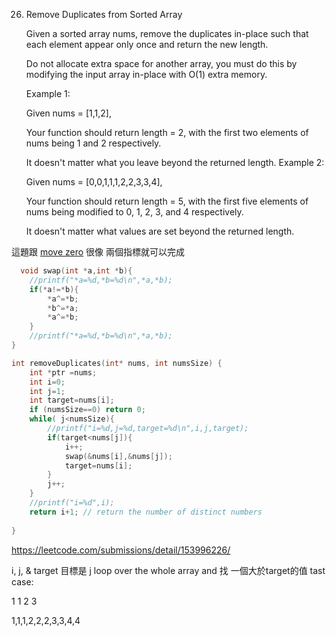 26. Remove Duplicates from Sorted Array

    
    Given a sorted array nums, remove the duplicates in-place such that each element appear only once and return the new length.
    
    Do not allocate extra space for another array, you must do this by modifying the input array in-place with O(1) extra memory.
    
    Example 1:
    
    Given nums = [1,1,2],
    
    Your function should return length = 2, with the first two elements of nums being 1 and 2 respectively.
    
    It doesn't matter what you leave beyond the returned length.
    Example 2:
    
    Given nums = [0,0,1,1,1,2,2,3,3,4],
    
    Your function should return length = 5, with the first five elements of nums being modified to 0, 1, 2, 3, and 4 respectively.
    
    It doesn't matter what values are set beyond the returned length.  
    
      
      
  
 
 這題跟 [move zero](/questions/MoveZeroes.md) 很像 兩個指標就可以完成  
  
```c
  void swap(int *a,int *b){
    //printf("*a=%d,*b=%d\n",*a,*b);   
    if(*a!=*b){
        *a^=*b;
        *b^=*a;
        *a^=*b;
    }
    //printf("*a=%d,*b=%d\n",*a,*b);   
}

int removeDuplicates(int* nums, int numsSize) {
    int *ptr =nums;
    int i=0;
    int j=1;
    int target=nums[i];
    if (numsSize==0) return 0;
    while( j<numsSize){
        //printf("i=%d,j=%d,target=%d\n",i,j,target);
        if(target<nums[j]){
            i++;
            swap(&nums[i],&nums[j]);
            target=nums[i];
        }
        j++;
    }  
    //printf("i=%d",i);
    return i+1; // return the number of distinct numbers
 
}
```
  
  https://leetcode.com/submissions/detail/153996226/

i, j, & target
目標是  j loop over the whole array and 找 一個大於target的值
tast case:

1 1 2 3

1,1,1,2,2,2,3,3,4,4


